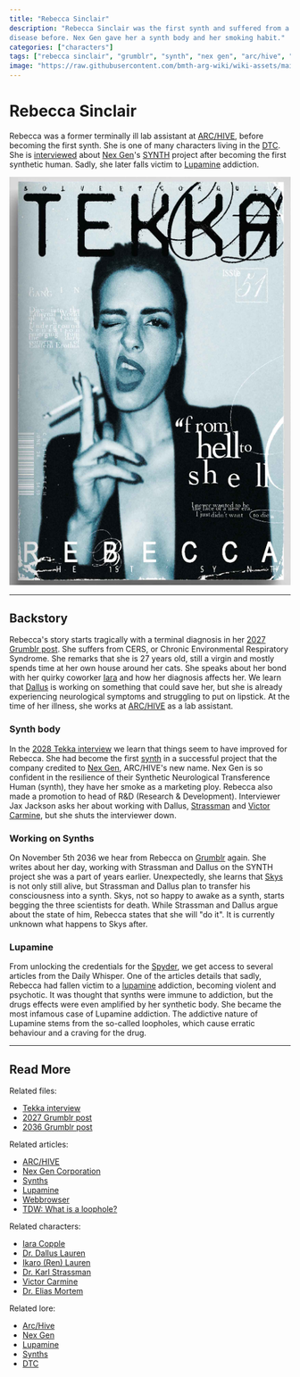 ```yaml
---
title: "Rebecca Sinclair"
description: "Rebecca Sinclair was the first synth and suffered from a terminal respiratory 
disease before. Nex Gen gave her a synth body and her smoking habit."
categories: ["characters"]
tags: ["rebecca sinclair", "grumblr", "synth", "nex gen", "arc/hive", "cers", "cats"]
image: "https://raw.githubusercontent.com/bmth-arg-wiki/wiki-assets/main/characters/rebecca/rebecca-300x300.png"
---
```


# Rebecca Sinclair

Rebecca was a former terminally ill lab assistant at [ARC/HIVE](../lore/archive), before becoming the first
synth. She is one of many characters living in the [DTC](../lore/dtc). She is [interviewed](../for-sof/tekka_interview)
about [Nex Gen](../lore/nex-gen-corporation)'s [SYNTH](../lore/synths) project after becoming the first synthetic human.
Sadly, she later falls victim to [Lupamine](../lore/lupamine) addiction.

![Tekka Magazine cover](https://raw.githubusercontent.com/bmth-arg-wiki/wiki-assets/main/files/tekka/tekka_cover.png)

***

## Backstory

Rebecca's story starts tragically with a terminal diagnosis in her [2027 Grumblr post](../for-sof/grumblr). 
She suffers from CERS, or Chronic Environmental Respiratory Syndrome. She remarks that she is 27 years old, 
still a virgin and mostly spends time at her own house around her cats. She speaks about her bond with her 
quirky coworker [Iara](iara) and how her diagnosis affects her. We learn that [Dallus](dallus-lauren) is working on 
something that could save her, but she is already experiencing neurological symptoms and struggling to put on lipstick.
At the time of her illness, she works at [ARC/HIVE](../lore/archive) as a lab assistant. 

### Synth body

In the [2028 Tekka interview](../for-sof/tekka_interview) 
we learn that things seem to have improved for Rebecca. She had become the first [synth](../lore/synths) in a successful project that 
the company credited to [Nex Gen](../lore/nex-gen-corporation), ARC/HIVE's new name. Nex Gen is so confident in the 
resilience of their Synthetic Neurological Transference Human (synth), they have her smoke as a marketing ploy.
Rebecca also made a promotion to head of R&D (Research & Development). Interviewer Jax Jackson asks her about working with 
Dallus, [Strassman](strassman) and [Victor Carmine](victor-carmine), but she shuts the interviewer down.

### Working on Synths

On November 5th 2036 we hear from Rebecca on [Grumblr](../for-sof/grumblr2) again. She writes about her day, working with 
Strassman and Dallus on the SYNTH project she was a part of years earlier. Unexpectedly, she learns that [Skys](skys) 
is not only still alive, but Strassman and Dallus plan to transfer his consciousness into a synth. Skys, not so happy 
to awake as a synth, starts begging the three scientists for death. While Strassman and Dallus argue about the state of him, 
Rebecca states that she will "do it". It is currently unknown what happens to Skys after.

### Lupamine

From unlocking the credentials for the [Spyder](../website/webbrowser), we get access to several articles from the Daily Whisper. 
One of the articles details that sadly, Rebecca had fallen victim to a [lupamine](../lore/lupamine) addiction, becoming 
violent and psychotic. It was thought that synths were immune to addiction, but the drugs effects were even amplified 
by her synthetic body. She became the most infamous case of Lupamine addiction. The addictive nature of Lupamine stems from the 
so-called loopholes, which cause erratic behaviour and a craving for the drug.

***

## Read More

Related files:

- [Tekka interview](../for-sof/tekka_interview)
- [2027 Grumblr post](../for-sof/grumblr)
- [2036 Grumblr post](../for-sof/grumblr2)

Related articles:

- [ARC/HIVE](../lore/archive)
- [Nex Gen Corporation](../lore/nex-gen-corporation)
- [Synths](../lore/synths)
- [Lupamine](../lore/lupamine)
- [Webbrowser](../website/webbrowser)
- [TDW: What is a loophole?](../website/tdw-loophole)

Related characters:

- [Iara Copple](iara)
- [Dr. Dallus Lauren](dallus-lauren)
- [Ikaro (Ren) Lauren](ren)
- [Dr. Karl Strassman](strassman)
- [Victor Carmine](victor-carmine)
- [Dr. Elias Mortem](elias-mortem)

Related lore:

- [Arc/Hive](../lore/archive)
- [Nex Gen](../lore/nex-gen-corporation)
- [Lupamine](../lore/lupamine)
- [Synths](../lore/synths)
- [DTC](../lore/dtc)